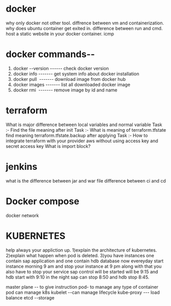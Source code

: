 
# docker

why only docker not other tool.
diffrence between vm and containerization.
why does ubuntu container get exited in.
difference between run and cmd.
host a static website in your docker container.
icmp

# docker commands--

1) docker --version                ------ check docker version
2) docker info                    ------- get system info about docker installation
3) docker pull <image>            ------- download image from docker hub
4) docker images                 -------  list all downloaded docker image
5) docker rmi <image id>         -------  remove image by id and name

# terraform
What is major difference between local variables and normal variable
Task :- Find the file meaning after init
Task :- What is meaning of terraform.tfstate
find meaning terraform.tfstate.backup after applying
Task :- How to integrate terraform with your provider aws without using access key and secret access key
What is import block?

# jenkins
what is the difference between jar and war file
difference between ci and cd





















# Docker compose 

docker network


# KUBERNETES
help always your appliction up.
1)explain the architecture of kubernetes.
2)explain what happen when pod is deleted.
3)you have instances one contain sap application and one contain hdb database now evereyday start instance morning 9 am and stop your instance at 9 pm along with that you also have to stop your service sap control will be started will be 9:15 and hdb start with  9:10 in the night sap can stop 8:50 and hdb stop 8:45.

master plane -- to give instruction
pod- to manage any type of container
pod can manage k8s
kubelet --can manage lifecycle
kube-proxy --- load balance
etcd --storage

































   









